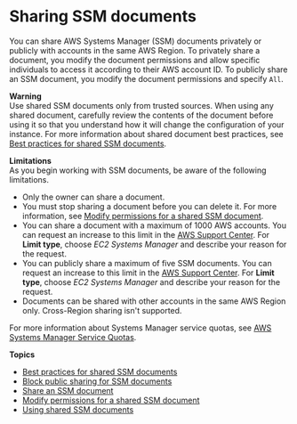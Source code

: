 # Sharing SSM documents<a name="ssm-sharing"></a>

You can share AWS Systems Manager \(SSM\) documents privately or publicly with accounts in the same AWS Region\. To privately share a document, you modify the document permissions and allow specific individuals to access it according to their AWS account ID\. To publicly share an SSM document, you modify the document permissions and specify `All`\. 

**Warning**  
Use shared SSM documents only from trusted sources\. When using any shared document, carefully review the contents of the document before using it so that you understand how it will change the configuration of your instance\. For more information about shared document best practices, see [Best practices for shared SSM documents](ssm-before-you-share.md)\. 

**Limitations**  
As you begin working with SSM documents, be aware of the following limitations\.
+ Only the owner can share a document\.
+ You must stop sharing a document before you can delete it\. For more information, see [Modify permissions for a shared SSM document](ssm-share-modify.md)\.
+ You can share a document with a maximum of 1000 AWS accounts\. You can request an increase to this limit in the [AWS Support Center](https://console.aws.amazon.com/support/home#/case/create?issueType=service-limit-increase)\. For **Limit type**, choose *EC2 Systems Manager* and describe your reason for the request\.
+ You can publicly share a maximum of five SSM documents\. You can request an increase to this limit in the [AWS Support Center](https://console.aws.amazon.com/support/home#/case/create?issueType=service-limit-increase)\. For **Limit type**, choose *EC2 Systems Manager* and describe your reason for the request\.
+ Documents can be shared with other accounts in the same AWS Region only\. Cross\-Region sharing isn't supported\.

For more information about Systems Manager service quotas, see [AWS Systems Manager Service Quotas](https://docs.aws.amazon.com/general/latest/gr/ssm.html#limits_ssm)\.

**Topics**
+ [Best practices for shared SSM documents](ssm-before-you-share.md)
+ [Block public sharing for SSM documents](ssm-share-block.md)
+ [Share an SSM document](ssm-how-to-share.md)
+ [Modify permissions for a shared SSM document](ssm-share-modify.md)
+ [Using shared SSM documents](ssm-using-shared.md)